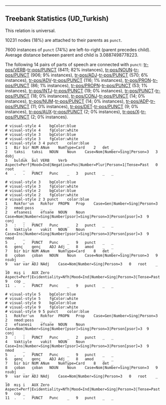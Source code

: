 

--------------------------------------------------------------------------------

## Treebank Statistics (UD_Turkish)

This relation is universal.

10231 nodes (18%) are attached to their parents as `punct`.

7600 instances of `punct` (74%) are left-to-right (parent precedes child).
Average distance between parent and child is 3.0887498778223.

The following 14 pairs of parts of speech are connected with `punct`: [tr-pos/VERB]()-[tr-pos/PUNCT]() (8411; 82% instances), [tr-pos/NOUN]()-[tr-pos/PUNCT]() (906; 9% instances), [tr-pos/ADJ]()-[tr-pos/PUNCT]() (570; 6% instances), [tr-pos/ADV]()-[tr-pos/PUNCT]() (116; 1% instances), [tr-pos/PRON]()-[tr-pos/PUNCT]() (86; 1% instances), [tr-pos/PROPN]()-[tr-pos/PUNCT]() (53; 1% instances), [tr-pos/INTJ]()-[tr-pos/PUNCT]() (19; 0% instances), [tr-pos/PUNCT]()-[tr-pos/PUNCT]() (18; 0% instances), [tr-pos/CONJ]()-[tr-pos/PUNCT]() (14; 0% instances), [tr-pos/NUM]()-[tr-pos/PUNCT]() (14; 0% instances), [tr-pos/ADP]()-[tr-pos/PUNCT]() (11; 0% instances), [tr-pos/DET]()-[tr-pos/PUNCT]() (9; 0% instances), [tr-pos/AUX]()-[tr-pos/PUNCT]() (2; 0% instances), [tr-pos/X]()-[tr-pos/PUNCT]() (2; 0% instances).


~~~ conllu
# visual-style 4	bgColor:blue
# visual-style 4	fgColor:white
# visual-style 3	bgColor:blue
# visual-style 3	fgColor:white
# visual-style 3 4 punct	color:blue
1	Bir	bir	NUM	ANum	NumType=Card	2	det	_	_
2	taksi	taksi	NOUN	Noun	Case=Nom|Number=Sing|Person=3	3	dobj	_	_
3	bulduk	bul	VERB	Verb	Aspect=Perf|Mood=Ind|Negative=Pos|Number=Plur|Person=1|Tense=Past	0	root	_	_
4	.	.	PUNCT	Punc	_	3	punct	_	_

~~~


~~~ conllu
# visual-style 3	bgColor:blue
# visual-style 3	fgColor:white
# visual-style 2	bgColor:blue
# visual-style 2	fgColor:white
# visual-style 2 3 punct	color:blue
1	Rokfor'un	Rokfor	PROPN	Prop	Case=Gen|Number=Sing|Person=3	2	nmod:poss	_	_
2	efsanesi	efsane	NOUN	Noun	Case=Nom|Number=Sing|Number[psor]=Sing|Person=3|Person[psor]=3	9	conj	_	_
3	:	:	PUNCT	Punc	_	2	punct	_	_
4	Vaktiyle	vakit	NOUN	Noun	Case=Ins|Number=Sing|Number[psor]=Sing|Person=3|Person[psor]=3	9	nmod	_	_
5	,	,	PUNCT	Punc	_	9	punct	_	_
6	genç	genç	ADJ	Adj	_	8	amod	_	_
7	bir	bir	NUM	ANum	NumType=Card	8	det	_	_
8	çoban	çoban	NOUN	Noun	Case=Nom|Number=Sing|Person=3	9	nsubj	_	_
9	var	var	ADJ	NAdj	Case=Nom|Number=Sing|Person=3	0	root	_	_
10	mış	i	AUX	Zero	Aspect=Perf|Evidentiality=Nfh|Mood=Ind|Number=Sing|Person=3|Tense=Past	9	cop	_	_
11	.	.	PUNCT	Punc	_	9	punct	_	_

~~~


~~~ conllu
# visual-style 5	bgColor:blue
# visual-style 5	fgColor:white
# visual-style 9	bgColor:blue
# visual-style 9	fgColor:white
# visual-style 9 5 punct	color:blue
1	Rokfor'un	Rokfor	PROPN	Prop	Case=Gen|Number=Sing|Person=3	2	nmod:poss	_	_
2	efsanesi	efsane	NOUN	Noun	Case=Nom|Number=Sing|Number[psor]=Sing|Person=3|Person[psor]=3	9	conj	_	_
3	:	:	PUNCT	Punc	_	2	punct	_	_
4	Vaktiyle	vakit	NOUN	Noun	Case=Ins|Number=Sing|Number[psor]=Sing|Person=3|Person[psor]=3	9	nmod	_	_
5	,	,	PUNCT	Punc	_	9	punct	_	_
6	genç	genç	ADJ	Adj	_	8	amod	_	_
7	bir	bir	NUM	ANum	NumType=Card	8	det	_	_
8	çoban	çoban	NOUN	Noun	Case=Nom|Number=Sing|Person=3	9	nsubj	_	_
9	var	var	ADJ	NAdj	Case=Nom|Number=Sing|Person=3	0	root	_	_
10	mış	i	AUX	Zero	Aspect=Perf|Evidentiality=Nfh|Mood=Ind|Number=Sing|Person=3|Tense=Past	9	cop	_	_
11	.	.	PUNCT	Punc	_	9	punct	_	_

~~~



